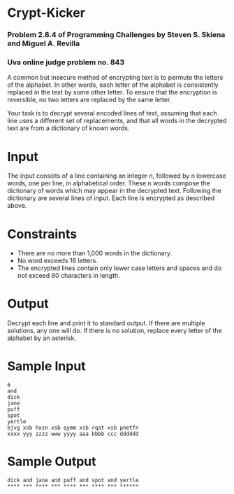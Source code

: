 # Crypt-Kicker
### Problem 2.8.4 of Programming Challenges by Steven S. Skiena and Miguel A. Revilla
### Uva online judge problem no. 843

A common but insecure method of encrypting text is to permute the letters of the
alphabet. In other words, each letter of the alphabet is consistently replaced in the text
by some other letter. To ensure that the encryption is reversible, no two letters are
replaced by the same letter.

Your task is to decrypt several encoded lines of text, assuming that each line uses
a different set of replacements, and that all words in the decrypted text are from a
dictionary of known words.

# Input

The input consists of a line containing an integer n, followed by n lowercase words, one
per line, in alphabetical order. These n words compose the dictionary of words which
may appear in the decrypted text. Following the dictionary are several lines of input.
Each line is encrypted as described above.

# Constraints 

- There are no more than 1,000 words in the dictionary. 
- No word exceeds 16 letters.
- The encrypted lines contain only lower case letters and spaces and do not exceed 80
characters in length.

# Output

Decrypt each line and print it to standard output. If there are multiple solutions, any
one will do. If there is no solution, replace every letter of the alphabet by an asterisk.

# Sample Input

```
6
and
dick
jane
puff
spot
yertle
bjvg xsb hxsn xsb qymm xsb rqat xsb pnetfn
xxxx yyy zzzz www yyyy aaa bbbb ccc dddddd
```

# Sample Output

```
dick and jane and puff and spot and yertle
**** *** **** *** **** *** **** *** ******
```
